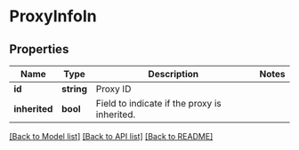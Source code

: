 # ProxyInfoIn

## Properties
Name | Type | Description | Notes
------------ | ------------- | ------------- | -------------
**id** | **string** | Proxy ID | 
**inherited** | **bool** | Field to indicate if the proxy is inherited. | 

[[Back to Model list]](../README.md#documentation-for-models) [[Back to API list]](../README.md#documentation-for-api-endpoints) [[Back to README]](../README.md)

